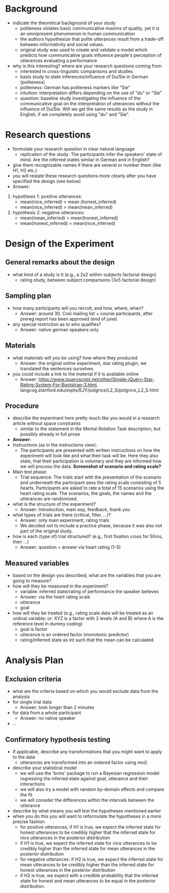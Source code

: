 # Background

- indicate the theoretical background of your study
    - politeness violates basic communicative maxims of quality, yet it is an omnipresent phenomenon in human communication  
    - the authors hypothesize that polite utterances result from a trade-off between informativity and social values.
    - original study was used to create and validate a model which predicts how communicative goals influence people's perception of utterances evaluating a performance
- why is this interesting? where are your research questions coming from
    - interested in cross-linguistic comparisons and studies
    - basis study to state inferences/influence of Du/Sie in German (politeness)
    - politeness: German has politeness markers like "Sie"
    - intuition: interpretation differs depending on the use of "du" or "Sie"
    - question: baseline study investigating the influence of the communicative goal on the interpretation of utterances without the influence of Du/Sie. Will we get the same results as the study in English, if we completely avoid using "du" and "Sie".

# Research questions

- formulate your research question in clear natural language
    - replication of the study: The participants infer the speakers' state of mind. Are the inferred states similar in German and in English?
- give them recognizable names if there are several or number them (like H1, H2 etc.)
- you will restate these research questions more clearly after you have specified the design (see below)
- Answer:
1. hypothesis 1: positive utterances:
    - mean(nice_inferred) < mean (honest_inferred)
    - mean(nice_inferred) > mean(mean_inferred)
2. hypothesis 2: negative utterances:
    - mean(mean_inferred) > mean(honest_inferred)
    - mean(honest_inferred) = mean(nice_inferred)

# Design of the Experiment

## General remarks about the design

- what kind of a study is it (e.g., a 2x2 within-subjects factorial design)
    - rating study, between subject comparisons (3x5 factorial design)

## Sampling plan

- how many participants will you recruit, and how, where, when?
    - Answer: around 30, Coxi mailing list + course participants, after prereg report has been approved (end of june)
- any special restriction as to who qualifies?
    - Answer: native german speakers only

## Materials

- what materials will you be using? how where they produced
    - Answer: the original online experiment, star rating plugin, we translated the sentences ourselves
- you could include a link to the material if it is available online
    - Answer: https://www.jqueryscript.net/other/Simple-jQuery-Star-Rating-System-For-Bootstrap-3.html, langcog.stanford.edu/expts/EJY/polgrice/L2_S/polgrice_L2_S.html

## Procedure

- describe the experiment here pretty much like you would in a research article without space constraints
    - similar to the statement in the Mental Rotation Task description, but possibly already in full prose
- **Answer:**
- Instructions (as in the instructions view):
    - The participants are presented with written instructions on how the experiment will look like and what their task will be. Here they also state, that their participation is voluntary and they are informed how we will process the data. **Screenshot of scenario and rating scale?**
- Main test phase:
    - Trial sequence: The trials start with the presentation of the scenario and underneath the participant sees the rating scale consisting of 5 hearts. Participants are asked to rate a total of 15 scenarios using the heart rating scale. The scenarios, the goals, the names and the utterances are randomized.
- what is the structure of the experiment?
    - Answer: Introduction, main exp, feedback, thank you
- what types of trials are there (critical, filler, ...)?
    - Answer: only main experiment, rating trials
    - We decided not to include a practice phase, because it was also not part of the original study.
- how is each (type of) trial structured? (e.g., first fixation cross for 50ms, then ...)
    - Answer: question + answer via heart rating (1-5)

## Measured variables

- based on the design you described, what are the variables that you are going to measure?
- how will they be measured in the experiment?
    - variable: inferred state/rating of performance the speaker believes
    - Answer: via the heart rating scale
    - utterance
    - goal
- how will they be treated (e.g., rating scale data will be treated as an ordinal variable; or: XYZ is a factor with 2 levels (A and B) where A is the reference level in dummy coding)
    - goal is factor
    - utterance is an ordered factor (monotonic predictor)
    - rating/inferred state as int such that the mean can be calculated


# Analysis Plan

## Exclusion criteria

- what are the criteria based on which you would exclude data from the analysis
- for single trial data
    - Answer: took longer than 2 minutes
- for data from a whole participant
    - Answer: no native speaker
- ...

## Confirmatory hypothesis testing

- if applicable, describe any transformations that you might want to apply to the data
  - utterances are transformed into an ordered factor using mo()
- describe your statistical model
  - we will use the 'brms' package to run a Bayesian regression model regressing the inferred state against goal, utterance and their interactions
  - we will also try a model with random by-domain effects and compare the fit
  - we will consider the differences within the intervals between the utterance 
- describe by what means you will test the hypotheses mentioned earlier
- when you do this you will want to reformulate the hypotheses in a more precise fashion
  - for positive utterances, if H1 is true, we expect the inferred state for honest utterances to be credibly higher that the inferred state for nice utterances in the posterior distribution
  - if H1 is true, we expect the inferred state for nice utterances to be credibly higher than the inferred state for mean utterances in the posterior distribution
  - for negative utterances: if H2 is true, we expect the inferred state for mean utterances to be credibly higher than the inferred state for honest utterances in the posterior distribution
  - if H2 is true, we expect with a credible probability that the inferred state for honest and mean utterances to be equal in the posterior distribution.
